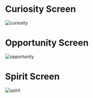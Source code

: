 # Curiosity Screen
![curiosity](https://user-images.githubusercontent.com/36104238/116193055-6be2d600-a737-11eb-98f7-f0f0f459f1f9.png)

# Opportunity Screen
![opportunity](https://user-images.githubusercontent.com/36104238/116193305-d09e3080-a737-11eb-889b-ea599387e746.png)


# Spirit Screen
![spirit](https://user-images.githubusercontent.com/36104238/116193330-db58c580-a737-11eb-9b6c-108a0b4442b2.png)
